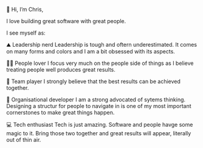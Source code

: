 👋 Hi, I’m Chris,

I love building great software with great people.

I see myself as:

⛰️ Leadership nerd
Leadership is tough and oftern underestimated. It comes on many forms and colors and I am a bit obsessed with its aspects.

🏄‍♂️ People lover
I focus very much on the people side of things as I believe treating people well produces great results.

🎯 Team player
I strongly believe that the best results can be achieved together. 

🚀 Organisational developer 
I am a strong advocated of sytems thinking. Designing a structur for people to navigate in is one of my most important cornerstones to make great things happen.

💻 Tech enthusiast
Tech is just amazing. Software and people havge some magic to it. Bring those two together and great results will appear, literally out of thin air.

